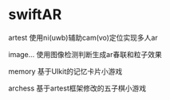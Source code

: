 # swiftAR

artest 使用ni(uwb)辅助cam(vo)定位实现多人ar

image... 使用图像检测判断生成ar春联和粒子效果

memory 基于UIkit的记忆卡片小游戏

archess 基于artest框架修改的五子棋小游戏
